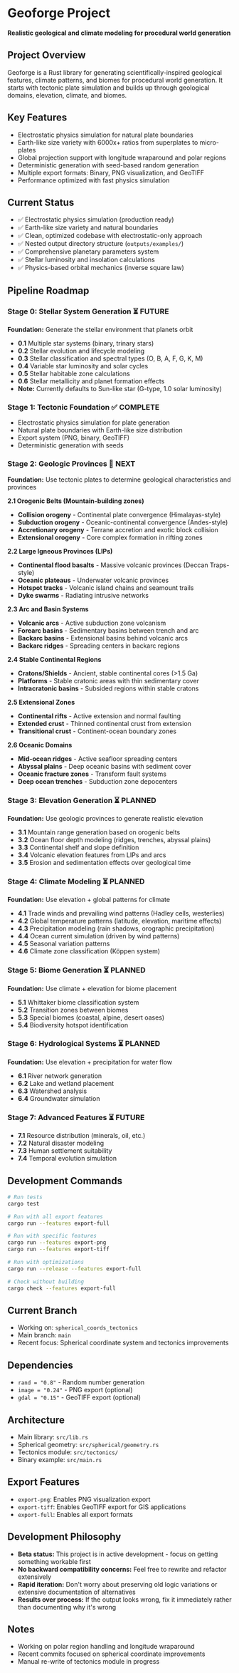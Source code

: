 # Geoforge Project

**Realistic geological and climate modeling for procedural world generation**

## Project Overview
Geoforge is a Rust library for generating scientifically-inspired geological features, climate patterns, and biomes for procedural world generation. It starts with tectonic plate simulation and builds up through geological domains, elevation, climate, and biomes.

## Key Features
- Electrostatic physics simulation for natural plate boundaries
- Earth-like size variety with 6000x+ ratios from superplates to micro-plates
- Global projection support with longitude wraparound and polar regions
- Deterministic generation with seed-based random generation
- Multiple export formats: Binary, PNG visualization, and GeoTIFF
- Performance optimized with fast physics simulation

## Current Status
- ✅ Electrostatic physics simulation (production ready)
- ✅ Earth-like size variety and natural boundaries
- ✅ Clean, optimized codebase with electrostatic-only approach
- ✅ Nested output directory structure (`outputs/examples/`)
- ✅ Comprehensive planetary parameters system
- ✅ Stellar luminosity and insolation calculations
- ✅ Physics-based orbital mechanics (inverse square law)

## Pipeline Roadmap

### **Stage 0: Stellar System Generation** ⏳ FUTURE
**Foundation:** Generate the stellar environment that planets orbit
- **0.1** Multiple star systems (binary, trinary stars)
- **0.2** Stellar evolution and lifecycle modeling
- **0.3** Stellar classification and spectral types (O, B, A, F, G, K, M)
- **0.4** Variable star luminosity and solar cycles
- **0.5** Stellar habitable zone calculations
- **0.6** Stellar metallicity and planet formation effects
- **Note:** Currently defaults to Sun-like star (G-type, 1.0 solar luminosity)

### **Stage 1: Tectonic Foundation** ✅ COMPLETE
- Electrostatic physics simulation for plate generation
- Natural plate boundaries with Earth-like size distribution
- Export system (PNG, binary, GeoTIFF)
- Deterministic generation with seeds

### **Stage 2: Geologic Provinces** 🔄 NEXT
**Foundation:** Use tectonic plates to determine geological characteristics and provinces

**2.1 Orogenic Belts (Mountain-building zones)**
- **Collision orogeny** - Continental plate convergence (Himalayas-style)
- **Subduction orogeny** - Oceanic-continental convergence (Andes-style)  
- **Accretionary orogeny** - Terrane accretion and exotic block collision
- **Extensional orogeny** - Core complex formation in rifting zones

**2.2 Large Igneous Provinces (LIPs)**
- **Continental flood basalts** - Massive volcanic provinces (Deccan Traps-style)
- **Oceanic plateaus** - Underwater volcanic provinces
- **Hotspot tracks** - Volcanic island chains and seamount trails
- **Dyke swarms** - Radiating intrusive networks

**2.3 Arc and Basin Systems**
- **Volcanic arcs** - Active subduction zone volcanism
- **Forearc basins** - Sedimentary basins between trench and arc
- **Backarc basins** - Extensional basins behind volcanic arcs
- **Backarc ridges** - Spreading centers in backarc regions

**2.4 Stable Continental Regions**
- **Cratons/Shields** - Ancient, stable continental cores (>1.5 Ga)
- **Platforms** - Stable cratonic areas with thin sedimentary cover
- **Intracratonic basins** - Subsided regions within stable cratons

**2.5 Extensional Zones**
- **Continental rifts** - Active extension and normal faulting
- **Extended crust** - Thinned continental crust from extension
- **Transitional crust** - Continent-ocean boundary zones

**2.6 Oceanic Domains**
- **Mid-ocean ridges** - Active seafloor spreading centers
- **Abyssal plains** - Deep oceanic basins with sediment cover
- **Oceanic fracture zones** - Transform fault systems
- **Deep ocean trenches** - Subduction zone depocenters

### **Stage 3: Elevation Generation** ⏳ PLANNED
**Foundation:** Use geologic provinces to generate realistic elevation
- **3.1** Mountain range generation based on orogenic belts
- **3.2** Ocean floor depth modeling (ridges, trenches, abyssal plains)
- **3.3** Continental shelf and slope definition
- **3.4** Volcanic elevation features from LIPs and arcs
- **3.5** Erosion and sedimentation effects over geological time

### **Stage 4: Climate Modeling** ⏳ PLANNED
**Foundation:** Use elevation + global patterns for climate
- **4.1** Trade winds and prevailing wind patterns (Hadley cells, westerlies)
- **4.2** Global temperature patterns (latitude, elevation, maritime effects)
- **4.3** Precipitation modeling (rain shadows, orographic precipitation)
- **4.4** Ocean current simulation (driven by wind patterns)
- **4.5** Seasonal variation patterns
- **4.6** Climate zone classification (Köppen system)

### **Stage 5: Biome Generation** ⏳ PLANNED
**Foundation:** Use climate + elevation for biome placement
- **5.1** Whittaker biome classification system
- **5.2** Transition zones between biomes
- **5.3** Special biomes (coastal, alpine, desert oases)
- **5.4** Biodiversity hotspot identification

### **Stage 6: Hydrological Systems** ⏳ PLANNED
**Foundation:** Use elevation + precipitation for water flow
- **6.1** River network generation
- **6.2** Lake and wetland placement
- **6.3** Watershed analysis
- **6.4** Groundwater simulation

### **Stage 7: Advanced Features** ⏳ FUTURE
- **7.1** Resource distribution (minerals, oil, etc.)
- **7.2** Natural disaster modeling
- **7.3** Human settlement suitability
- **7.4** Temporal evolution simulation

## Development Commands
```bash
# Run tests
cargo test

# Run with all export features
cargo run --features export-full

# Run with specific features
cargo run --features export-png
cargo run --features export-tiff

# Run with optimizations
cargo run --release --features export-full

# Check without building
cargo check --features export-full
```

## Current Branch
- Working on: `spherical_coords_tectonics`
- Main branch: `main`
- Recent focus: Spherical coordinate system and tectonics improvements

## Dependencies
- `rand = "0.8"` - Random number generation
- `image = "0.24"` - PNG export (optional)
- `gdal = "0.15"` - GeoTIFF export (optional)

## Architecture
- Main library: `src/lib.rs`
- Spherical geometry: `src/spherical/geometry.rs`
- Tectonics module: `src/tectonics/`
- Binary example: `src/main.rs`

## Export Features
- `export-png`: Enables PNG visualization export
- `export-tiff`: Enables GeoTIFF export for GIS applications
- `export-full`: Enables all export formats

## Development Philosophy
- **Beta status:** This project is in active development - focus on getting something workable first
- **No backward compatibility concerns:** Feel free to rewrite and refactor extensively
- **Rapid iteration:** Don't worry about preserving old logic variations or extensive documentation of alternatives
- **Results over process:** If the output looks wrong, fix it immediately rather than documenting why it's wrong

## Notes
- Working on polar region handling and longitude wraparound
- Recent commits focused on spherical coordinate improvements
- Manual re-write of tectonics module in progress